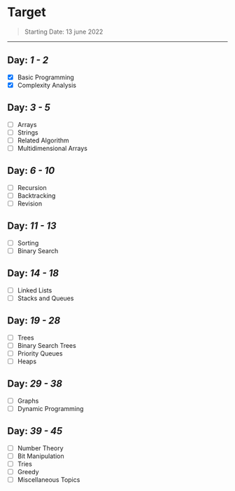 # Target

> Starting Date: 13 june 2022

---

## Day: _1 - 2_

- [x] Basic Programming
- [x] Complexity Analysis

## Day: _3 - 5_

- [ ] Arrays
- [ ] Strings
- [ ] Related Algorithm
- [ ] Multidimensional Arrays

## Day: _6 - 10_

- [ ] Recursion
- [ ] Backtracking
- [ ] Revision

## Day: _11 - 13_

- [ ] Sorting
- [ ] Binary Search

## Day: _14 - 18_

- [ ] Linked Lists
- [ ] Stacks and Queues

## Day: _19 - 28_

- [ ] Trees
- [ ] Binary Search Trees
- [ ] Priority Queues
- [ ] Heaps

## Day: _29 - 38_

- [ ] Graphs
- [ ] Dynamic Programming

## Day: _39 - 45_

- [ ] Number Theory
- [ ] Bit Manipulation
- [ ] Tries
- [ ] Greedy
- [ ] Miscellaneous Topics
